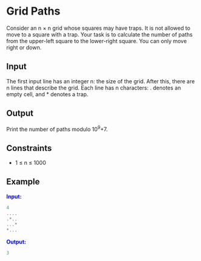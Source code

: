 # Grid Paths

Consider an n &times; n grid whose squares may have traps. It is not allowed to move to a square with a trap.
Your task is to calculate the number of paths from the upper-left square to the lower-right square. You can only move right or down.

## Input

The first input line has an integer n: the size of the grid.
After this, there are n lines that describe the grid. Each line has n characters: . denotes an empty cell, and * denotes a trap.

## Output

Print the number of paths modulo 10<sup>9</sup>+7.

## Constraints

- 1 &le; n &le; 1000

## Example
<font color="blue">**Input:**</font>
```c++
4
....
.*..
...*
*...
```
<font color="blue">**Output:**</font>
```c++
3
``` 
